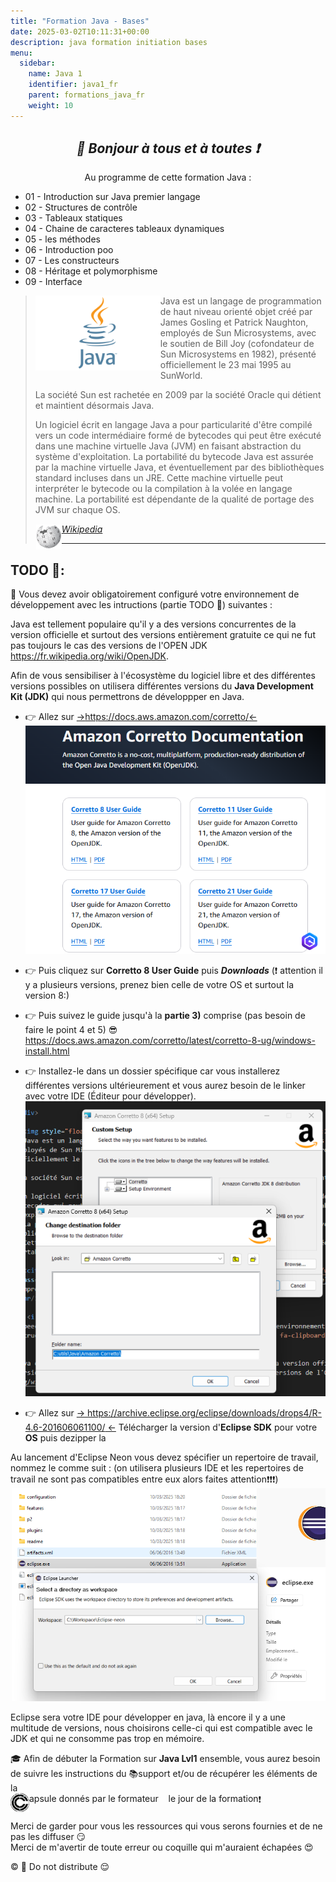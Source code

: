 ```yaml
---
title: "Formation Java - Bases"
date: 2025-03-02T10:11:31+00:00
description: java formation initiation bases 
menu:
  sidebar:
    name: Java 1
    identifier: java1_fr
    parent: formations_java_fr
    weight: 10
---
```

*<center>:loudspeaker: Bonjour à tous et à toutes :heavy_exclamation_mark:</center>*
-
<div class="d-sm-block alert alert-info " > <center>
<i class="fas fa-info-circle " style="color: blue;"></i> Au programme de cette formation <i class="fa-brands fa-java fa-2xl"></i> Java : </center>
<span class="text-left">

- 01 - Introduction sur Java premier langage
- 02 - Structures de contrôle
- 03 - Tableaux statiques
- 04 - Chaine de caracteres tableaux dynamiques
- 05 - les méthodes
- 06 - Introduction poo
- 07 - Les constructeurs
- 08 - Héritage et polymorphisme
- 09 - Interface

</div>

> <img style="float:left; vertical-align: middle;margin-right:0px!important;width:200px" src="java.png" alt=""> 
> Java est un langage de programmation de haut niveau orienté objet créé par James Gosling et Patrick Naughton, employés de Sun Microsystems, avec le soutien de Bill Joy (cofondateur de Sun Microsystems en 1982), présenté officiellement le 23 mai 1995 au SunWorld.
>
>La société Sun est rachetée en 2009 par la société Oracle qui détient et maintient désormais Java.
>
>Un logiciel écrit en langage Java a pour particularité d'être compilé vers un code intermédiaire formé de bytecodes qui peut être exécuté dans une machine virtuelle Java (JVM) en faisant abstraction du système d'exploitation.
> La portabilité du bytecode Java est assurée par la machine virtuelle Java, et éventuellement par des bibliothèques standard incluses dans un JRE.
> Cette machine virtuelle peut interpréter le bytecode ou la compilation à la volée en langage machine. La portabilité est dépendante de la qualité de portage des JVM sur chaque OS.
>
> <cite>[ <img style="float:left; margin: 1px; " height="40px" src="/files/images/wikipedia.png"> Wikipedia <i class="fas fa-external-link-alt"></i>](https://fr.wikipedia.org/wiki/Java_(langage) "Définition à lire pour bien comprendre")</cite>
><hr/> 

## <i class="fas fa-clipboard-list "></i> TODO :roller_coaster::
:speech_balloon: Vous devez avoir obligatoirement configuré votre environnement de développement avec les intructions (partie TODO :roller_coaster:) suivantes <i class="fas fa-clipboard-list "></i> :  


Java est tellement populaire qu'il y a des versions concurrentes de la version officielle et surtout des versions entièrement gratuite ce qui ne fut pas toujours le cas des versions de l'OPEN JDK https://fr.wikipedia.org/wiki/OpenJDK.

Afin de vous sensibiliser à l'écosystème du logiciel libre et des différentes versions possibles on utilisera différentes versions du **Java Development Kit (JDK)** qui nous permettrons de développper en <i class="fa-brands fa-java fa-2xl"></i>Java.


- :point_right:  Allez sur [->https://docs.aws.amazon.com/corretto/<-](https://docs.aws.amazon.com/corretto/)
![amazoncoretto.png](amazoncoretto.png)

- :point_right: Puis cliquez sur **Corretto 8 User Guide** puis  **_Downloads_**  (:exclamation: attention il y a plusieurs versions, prenez bien celle de votre OS et surtout la version 8:)

- :point_right: Puis suivez le guide jusqu'à la **partie 3)** comprise (pas besoin de faire le point 4 et 5) :sunglasses: https://docs.aws.amazon.com/corretto/latest/corretto-8-ug/windows-install.html 

- :point_right: Installez-le dans un dossier spécifique car vous installerez différentes versions ultérieurement et vous aurez besoin de le linker avec votre IDE (Éditeur pour développer).
![c:\utils\java\amazoncoretto ](amazoncorettodestfolder.png)

- :point_right:  Allez sur  [-> https://archive.eclipse.org/eclipse/downloads/drops4/R-4.6-201606061100/ <-](https://archive.eclipse.org/eclipse/downloads/drops4/R-4.6-201606061100/)
Télécharger la version d'**Eclipse SDK** pour votre **OS** puis dezipper la

Au lancement d'Eclipse Neon vous devez spécifier un repertoire de travail, nommez le comme suit : (on utilisera plusieurs IDE et les repertoires de travail ne sont pas compatibles entre eux alors faites attention:exclamation::exclamation::exclamation:)
![C:\Workspace\Eclipse-neon](eclipseworkspace.png)

Eclipse sera votre IDE pour développer en java, là encore il y a une multitude de versions, nous choisirons celle-ci qui est compatible avec le JDK et qui ne consomme pas trop en mémoire.

<div class="d-sm-block  alert alert-success  text-left" role="alert">

:mortar_board: Afin de débuter la Formation sur **<i class="fa-brands fa-java fa-2xl"></i>Java Lvl1** ensemble, vous aurez besoin de suivre les instructions du :books:support et/ou de récupérer les éléments de la <span style='display:FLEX;margin:0'> <img style="vertical-align: bottom;" src="/images/icones/w30/capsule_30.png" alt="C">apsule donnés par le formateur &nbsp; <i class="fas fa-chalkboard-teacher"></i> &nbsp; le jour de la formation :exclamation:

</div>

Merci de garder pour vous les ressources qui vous serons fournies et de ne pas les diffuser :smirk:  
Merci de m'avertir de toute erreur ou coquille qui m'auraient échapées :heart_eyes:

:copyright: :no_entry_sign: Do not distribute :relieved: